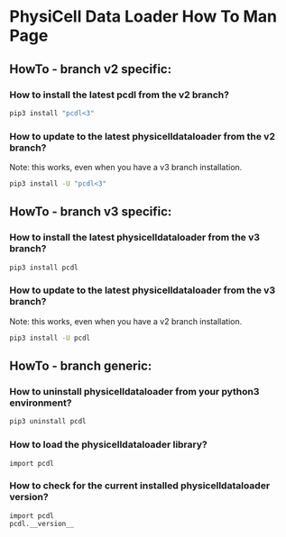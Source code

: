 # PhysiCell Data Loader How To Man Page


## HowTo - branch v2 specific:

### How to install the latest pcdl from the v2 branch?
```bash
pip3 install "pcdl<3"
```

### How to update to the latest physicelldataloader from the v2 branch?
Note: this works, even when you have a v3 branch installation.
```bash
pip3 install -U "pcdl<3"
```


## HowTo - branch v3 specific:

### How to install the latest physicelldataloader from the v3 branch?
```bash
pip3 install pcdl
```

### How to update to the latest physicelldataloader from the v3 branch?
Note: this works, even when you have a v2 branch installation.
```bash
pip3 install -U pcdl
```

## HowTo - branch generic:

### How to uninstall physicelldataloader from your python3 environment?
```bash
pip3 uninstall pcdl
```

### How to load the physicelldataloader library?
```python3
import pcdl
```

### How to check for the current installed physicelldataloader version?
```python3
import pcdl
pcdl.__version__
```
